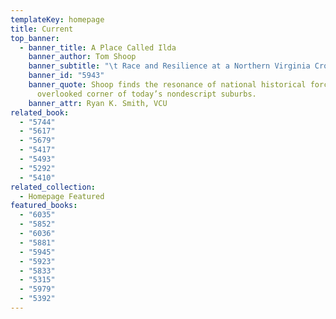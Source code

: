 ```yaml
---
templateKey: homepage
title: Current
top_banner:
  - banner_title: A Place Called Ilda
    banner_author: Tom Shoop
    banner_subtitle: "\t Race and Resilience at a Northern Virginia Crossroads"
    banner_id: "5943"
    banner_quote: Shoop finds the resonance of national historical forces in an
      overlooked corner of today’s nondescript suburbs.
    banner_attr: Ryan K. Smith, VCU
related_book:
  - "5744"
  - "5617"
  - "5679"
  - "5417"
  - "5493"
  - "5292"
  - "5410"
related_collection:
  - Homepage Featured
featured_books:
  - "6035"
  - "5852"
  - "6036"
  - "5881"
  - "5945"
  - "5923"
  - "5833"
  - "5315"
  - "5979"
  - "5392"
---
```

